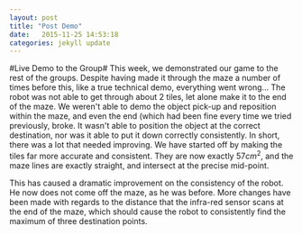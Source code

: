```yaml
---
layout: post
title: "Post Demo" 
date:   2015-11-25 14:53:18
categories: jekyll update
---
```

#Live Demo to the Group#
This week, we demonstrated our game to the rest of the groups. Despite having
made it through the maze a number of times before this, like a true technical
demo, everything went wrong... The robot was not able to get through about 2
tiles, let alone make it to the end of the maze. We weren't able to demo the
object pick-up and reposition within the maze, and even the end (which had been
fine every time we tried previously, broke. It wasn't able to position the
object at the correct destination, nor was it able to put it down correctly
consistently. In short, there was a lot that needed improving. We have started
off by making the tiles far more accurate and consistent. They are now exactly
$57cm^2$, and the maze lines are exactly straight, and intersect at the precise
mid-point. 

This has caused a dramatic improvement on the consistency of the robot. He now
does not come off the maze, as he was before. More changes have been made with
regards to the distance that the infra-red sensor scans at the end of the maze,
which should cause the robot to consistently find the maximum of three
destination points.

[jekyll]:      http://jekyllrb.com
[jekyll-gh]:   https://github.com/jekyll/jekyll
[jekyll-help]: https://github.com/jekyll/jekyll-help
